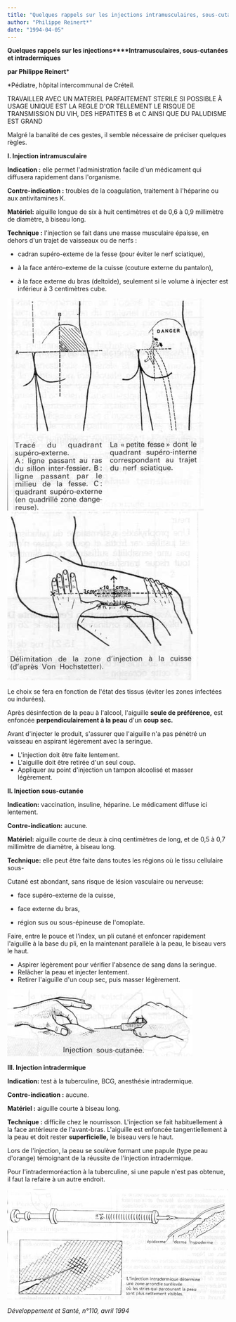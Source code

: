```yaml
---
title: "Quelques rappels sur les injections intramusculaires, sous-cutanées et intradermiques"
author: "Philippe Reinert*"
date: "1994-04-05"
---
```


**Quelques rappels sur les injections****Intramusculaires, sous-cutanées et intradermiques**

**par Philippe Reinert***

*Pédiatre, hôpital intercommunal de Créteil.

TRAVAILLER AVEC UN MATERIEL PARFAITEMENT STERILE SI POSSIBLE À USAGE UNIQUE EST LA REGLE D'OR TELLEMENT LE RISQUE DE TRANSMISSION DU VIH, DES HEPATITES B et C AINSI QUE DU PALUDISME EST GRAND

Malgré la banalité de ces gestes, il semble nécessaire de préciser quelques règles.

**I. Injection intramusculaire**

**Indication :** elle permet l'administration facile d'un médicament qui diffusera rapidement dans l'organisme.

**Contre-indication :** troubles de la coagulation, traitement à l'héparine ou aux antivitamines K.

**Matériel:** aiguille longue de six à huit centimètres et de 0,6 à 0,9 millimètre de diamètre, à biseau long.

**Technique :** l'injection se fait dans une masse musculaire épaisse, en dehors d'un trajet de vaisseaux ou de nerfs :

- cadran supéro-exteme de la fesse (pour éviter le nerf sciatique),

- à la face antéro-exteme de la cuisse (couture externe du pantalon),

- à la face externe du bras (deltoïde), seulement si le volume à injecter est inférieur à 3 centimètres cube.

![](i591-1.jpg)
![](i591-2.jpg)


Le choix se fera en fonction de l'état des tissus (éviter les zones infectées ou indurées).

Après désinfection de la peau à l'alcool, l'aiguille **seule de préférence,** est enfoncée **perpendiculairement à la peau** d'un **coup sec.**

Avant d'injecter le produit, s'assurer que l'aiguille n'a pas pénétré un vaisseau en aspirant légèrement avec la seringue.

*   L'injection doit être faite lentement.
*   L'aiguille doit être retirée d'un seul coup.
*   Appliquer au point d'injection un tampon alcoolisé et masser légèrement.

**Il. Injection sous-cutanée**

**Indication:** vaccination, insuline, héparine. Le médicament diffuse ici lentement.

**Contre-indication:** aucune.

**Matériel:** aiguille courte de deux à cinq centimètres de long, et de 0,5 à 0,7 millimètre de diamètre, à biseau long.

**Technique:** elle peut être faite dans toutes les régions où le tissu cellulaire sous-

Cutané est abondant, sans risque de lésion vasculaire ou nerveuse:

- face supéro-externe de la cuisse,

- face externe du bras,

- région sus ou sous-épineuse de l'omoplate.

Faire, entre le pouce et l'index, un pli cutané et enfoncer rapidement l'aiguille à la base du pli, en la maintenant parallèle à la peau, le biseau vers le haut.

*   Aspirer légèrement pour vérifier l'absence de sang dans la seringue.
*   Relâcher la peau et injecter lentement.
*   Retirer l'aiguille d'un coup sec, puis masser légèrement.

![](i591-3.jpg)


**III. Injection intradermique**

**Indication:** test à la tuberculine, BCG, anesthésie intradermique.

**Contre-indication :** aucune.

**Matériel :** aiguille courte à biseau long.

**Technique :** difficile chez le nourrisson. L'injection se fait habituellement à la face antérieure de l'avant-bras. L'aiguille est enfoncée tangentiellement à la peau et doit rester **superficielle,** le biseau vers le haut.

Lors de l'injection, la peau se soulève formant une papule (type peau d'orange) témoignant de la réussite de l'injection intradermique.

Pour l'intradermoréaction à la tuberculine, si une papule n'est pas obtenue, il faut la refaire à un autre endroit.

![](i591-4.jpg)


_Développement et Santé, n°110, avril 1994_